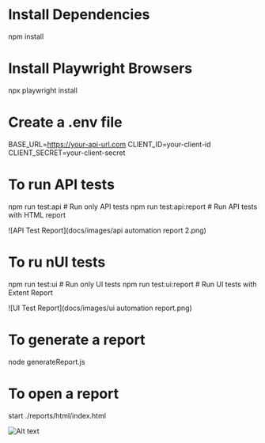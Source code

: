 # Install Dependencies
npm install

# Install Playwright Browsers
npx playwright install

# Create a .env file
BASE_URL=https://your-api-url.com
CLIENT_ID=your-client-id
CLIENT_SECRET=your-client-secret


# To run API tests
npm run test:api          # Run only API tests
npm run test:api:report   # Run API tests with HTML report

![API Test Report](docs/images/api automation report 2.png)

# To ru nUI tests
npm run test:ui           # Run only UI tests
npm run test:ui:report    # Run UI tests with Extent Report

![UI Test Report](docs/images/ui automation report.png)



# To generate a report
node generateReport.js

# To open a report
start ./reports/html/index.html


![Alt text](relative/path/to/image.png)
